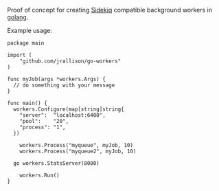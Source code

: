 Proof of concept for creating [Sidekiq](http://sidekiq.org/) compatible
background workers in [golang](http://golang.org/).

Example usage:

    package main
    
    import (
    	"github.com/jrallison/go-workers"
    )
    
    func myJob(args *workers.Args) {
      // do something with your message
    }
    
    func main() {
      workers.Configure(map[string]string{
        "server":  "localhost:6400",
        "pool":    "20",
        "process": "1",
      })

    	workers.Process("myqueue", myJob, 10)
    	workers.Process("myqueue2", myJob, 10)

      go workers.StatsServer(8080)

    	workers.Run()
    }
